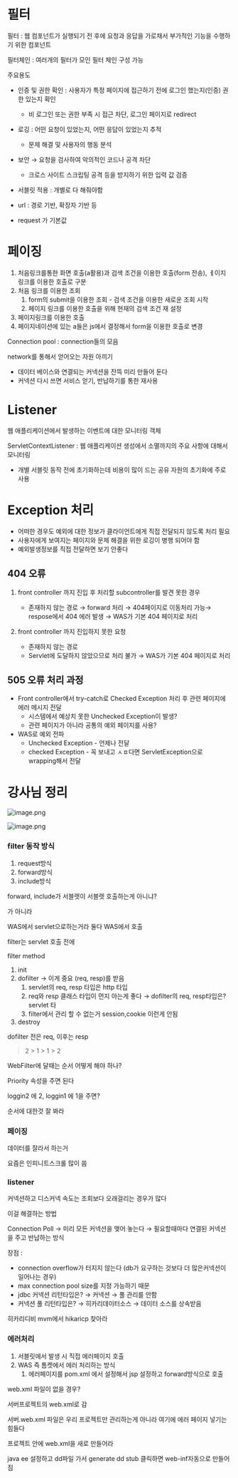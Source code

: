 # 필터

필터 : 웹 컴포넌트가 실행되기 전 후에 요청과 응답을 가로채서 부가적인 기능을 수행하기 위한 컴포넌트

필터체인 : 여러개의 필터가 모인 필터 체인 구성 가능

주요용도

- 인증 및 권한 확인 : 사용자가 특정 페이지에 접근하기 전에 로그인 했는지(인증) 권한 있는지 확인
    - 비 로그인 또는 권한 부족 시 접근 차단, 로그인 페이지로 redirect
- 로깅 : 어떤 요청이 있었는지, 어떤 응답이 있었는지 추적
    - 문제 해결 및 사용자의 행동 분석
- 보안 → 요청을 검사하여 악의적인 코드나 공격 차단
    - 크로스 사이트 스크립팅 공격 등을 방지하기 위한 입력 값 검증

- 서블릿 적용 : 개별로 다 해줘야함
- url : 경로 기반, 확장자 기반 등
- request 가 기본값

# 페이징

1. 처음링크를통한 화면 호출(a활용)과 검색 조건을 이용한 호출(form 전송), ㅔ이지링크를 이용한 호출로 구분
2. 처음 링크를 이용한 조회
    1. form의 submit을 이용한 조회 - 검색 조건을 이용한 새로운 조회 시작
    2. 페이지 링크를 이용한 호출을 위해 현재의 검색 조건 재 설정
3. 페이지링크를 이용한 호출
4. 페이지네이션에 있는 a들은 js에서 결정해서 form을 이용한 호출로 변경

Connection pool : connection들의 모음

network를 통해서 얻어오는 자원 아끼기

- 데이터 베이스와 연결되는 커넥션을 잔뜩 미리 만들어 둔다
- 커넥션 다시 쓰면 서비스 얻기, 반납하기를 통한 재사용

# Listener

웹 애플리케이션에서 발생하는 이벤트에 대한 모니터링 객체

ServletContextListener : 웹 애플리케이션 생성에서 소멸까지의 주요 사항에 대해서 모니터링

- 개별 서블릿 동작 전에 초기화하는데 비용이 많이 드는 공유 자원의 초기화에 주로 사용

# Exception 처리

- 어떠한 경우도 예외에 대한 정보가 클라이언트에게 직접 전달되지 않도록 처리 필요
- 사용자에게 보여지는 페이지와 문제 해결을 위한 로깅이 병행 되어야 함
- 예외발생정보를 직접 전달하면 보기 안좋다

## 404 오류

1. front controller 까지 진입 후 처리할 subcontroller를 발견 못한 경우
    - 존재하지 않는 경로 → forward 처리 → 404페이지로 이동처리 가능→ respose에서 404 에러 발생 →  WAS가 기본 404 페이지로 처리

1. front controller 까지 진입하지 못한 요청
    - 존재하지 않는 경로
    - Servlet에 도달하지 않았으므로 처리 불가 → WAS가 기본 404 페이지로 처리

## 505 오류 처리 과정

- Front controller에서 try-catch로 Checked Exception 처리 후 관련 페이지에 에러 메시지 전달
    - 시스템에서 예상치 못한 Unchecked Exception이 발생?
    - 관련 페이지가 아니라 공통의 예외 페이지를 사용?
- WAS로 예외 전파
    - Unchecked Exception - 언제나 전달
    - checked Exception - 꼭 보내고 ㅅㅍ다면 ServletException으로 wrapping해서 전달

# 강사님 정리

![image.png](attachment:72965e0a-d17d-4b29-8be7-2f7a23836b09:image.png)

![image.png](attachment:7ec4f5e4-4b8a-4f81-b434-90932da7137a:image.png)

### filter 동작 방식

1. request방식
2. forward방식
3. include방식

forward, include가 서블렛이 서블렛 호출하는게 아니냐?

가 아니라

WAS에서 servlet으로하는거라 둘다 WAS에서 호출

filter는 servlet 호출 전에

filter method

1. init
2. dofilter → 이게 중요 (req, resp)를 받음
    1. servlet의 req, resp 타입은 http 타입
    2. req와 resp 클래스 타입이 먼지 아는게 좋다 → dofilter의 req, resp타입은? servlet 타
    3. filter에서 관리 할 수 없는거 session,cookie 이런게 안됨
3. destroy

dofilter 전은 req, 이후는 resp

 > 2 > 1 > 1 > 2

WebFilter에 달때는 순서 어떻게 해야 하나?

Priority 속성을 주면 된다 

loggin2 에 2, loggin1 에 1을 주면?

순서에 대한것 잘 봐라

### 페이징

데이터를 잘라서 하는거

요즘은 인피니트스크롤 많이 씀

### listener

커넥션하고 디스커넥 속도는 조회보다 오래걸리는 경우가 많다

이걸 해결하는 방법

Connection Poll → 미리 모든 커넥션을 맺어 놓는다 → 필요할때마다 연결된 커넥션을 주고 반납하는 방식

장점 :

- connection overflow가 터지지 않는다 (db가 요구하는 것보다 더 많은커넥션이 일어나는 경우)
- max connection pool size를 지정 가능하기 때문
- jdbc 커넥션 리턴타입은? → 커넥션 → 풀 관리를 안함
- 커넥션 풀 리턴타입은? → 히카리데이터소스 → 데이터 소스를 상속받음

히카리디비 mvm에서 hikaricp 찾아라

### 에러처리

1. 서블릿에서 발생 시 직접 에러페이지 호출
2. WAS 즉 톰켓에서 에러 처리하는 방식
    1. 에러페이지를 pom.xml 에서 설정해서 jsp 설정하고 forward방식으로 호출

web.xml 파일이 없을 경우?

서버프로젝트의 web.xml로 감

서버.web.xml 파일은 우리 프로젝트만 관리하는게 아니라 여기에 에러 페이지 넣기는 힘들다

프로젝트 안에 web.xml을 새로 만들어라

java ee 설정하고 dd파일 가서 generate dd stub 클릭하면 web-inf자동으로 만들어짐
